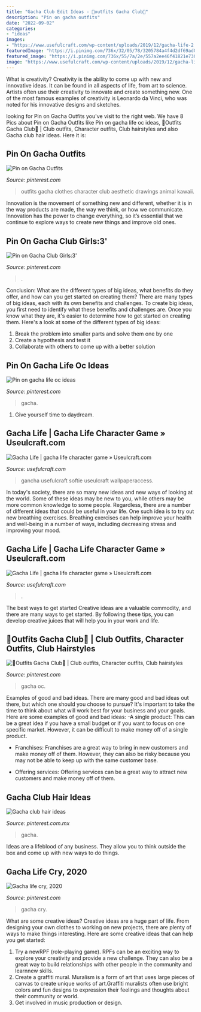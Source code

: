 ```yaml
---
title: "Gacha Club Edit Ideas - 🌵outfits Gacha Club🌵"
description: "Pin on gacha outfits"
date: "2022-09-02"
categories:
- "ideas"
images:
- "https://www.usefulcraft.com/wp-content/uploads/2019/12/gacha-life-2.jpg"
featuredImage: "https://i.pinimg.com/736x/32/05/78/3205784a4f4d2df69ad0d0dd53794edd.jpg"
featured_image: "https://i.pinimg.com/736x/55/7a/2e/557a2ee46f41821e73081501240379e1.jpg"
image: "https://www.usefulcraft.com/wp-content/uploads/2019/12/gacha-life-3.jpg"
---
```



What is creativity?
Creativity is the ability to come up with new and innovative ideas. It can be found in all aspects of life, from art to science. Artists often use their creativity to innovate and create something new. One of the most famous examples of creativity is Leonardo da Vinci, who was noted for his innovative designs and sketches.

	

		
looking for Pin on Gacha Outfits you've visit to the right web. We have 8 Pics about Pin on Gacha Outfits like Pin on gacha life oc ideas, 🌵Outfits Gacha Club🌵 | Club outfits, Character outfits, Club hairstyles and also Gacha club hair ideas. Here it is:
		
    
## Pin On Gacha Outfits

<img loading=lazy src="https://i.pinimg.com/736x/21/54/d1/2154d1f9a57cda304903fec755f2f077.jpg" onerror="this.onerror=null;this.src='https://tse1.mm.bing.net/th?id=OIP.lE6hPosyNh4_yVaYMUPBHwHaHa&amp;pid=15.1';" alt="Pin on Gacha Outfits">

_Source: pinterest.com_

>outfits gacha clothes character club aesthetic drawings animal kawaii. 

	

Innovation is the movement of something new and different, whether it is in the way products are made, the way we think, or how we communicate. Innovation has the power to change everything, so it’s essential that we continue to explore ways to create new things and improve old ones.

    
## Pin On Gacha Club Girls:3&#039;

<img loading=lazy src="https://i.pinimg.com/736x/df/a9/56/dfa95604b3f237fe1cf703a1cdcf4ab2.jpg" onerror="this.onerror=null;this.src='https://tse1.mm.bing.net/th?id=OIP.nbcYHDt7MVMJ6LlNKUdMVwHaME&amp;pid=15.1';" alt="Pin on Gacha Club Girls:3&#039;">

_Source: pinterest.com_

>. 

	

Conclusion: What are the different types of big ideas, what benefits do they offer, and how can you get started on creating them?
There are many types of big ideas, each with its own benefits and challenges. To create big ideas, you first need to identify what these benefits and challenges are. Once you know what they are, it's easier to determine how to get started on creating them. Here's a look at some of the different types of big ideas:
1. Break the problem into smaller parts and solve them one by one
2. Create a hypothesis and test it
3. Collaborate with others to come up with a better solution

    
## Pin On Gacha Life Oc Ideas

<img loading=lazy src="https://i.pinimg.com/736x/91/22/31/912231b2bdbd738d7f84d8ef6377a4ef.jpg" onerror="this.onerror=null;this.src='https://tse2.mm.bing.net/th?id=OIP.z2bkH7fLmX5Mb-Rm-8s3ugHaJ3&amp;pid=15.1';" alt="Pin on gacha life oc ideas">

_Source: pinterest.com_

>gacha. 

	

1. Give yourself time to daydream.

    
## Gacha Life | Gacha Life Character Game » Useulcraft.com

<img loading=lazy src="https://www.usefulcraft.com/wp-content/uploads/2019/12/gacha-life-2.jpg" onerror="this.onerror=null;this.src='https://tse4.mm.bing.net/th?id=OIP.s6qITvU-pWOKq2-SYoVtbgHaNK&amp;pid=15.1';" alt="Gacha Life | gacha life character game » Useulcraft.com">

_Source: usefulcraft.com_

>gancha usefulcraft softie useulcraft wallpaperaccess. 

	

In today's society, there are so many new ideas and new ways of looking at the world. Some of these ideas may be new to you, while others may be more common knowledge to some people. Regardless, there are a number of different ideas that could be useful in your life. One such idea is to try out new breathing exercises. Breathing exercises can help improve your health and well-being in a number of ways, including decreasing stress and improving your mood.

    
## Gacha Life | Gacha Life Character Game » Useulcraft.com

<img loading=lazy src="https://www.usefulcraft.com/wp-content/uploads/2019/12/gacha-life-3.jpg" onerror="this.onerror=null;this.src='https://tse2.mm.bing.net/th?id=OIP.eftBtdMi6fXz49XIH2tK9AHaIG&amp;pid=15.1';" alt="Gacha Life | gacha life character game » Useulcraft.com">

_Source: usefulcraft.com_

>. 

	

The best ways to get started
Creative ideas are a valuable commodity, and there are many ways to get started. By following these tips, you can develop creative juices that will help you in your work and life.

    
## 🌵Outfits Gacha Club🌵 | Club Outfits, Character Outfits, Club Hairstyles

<img loading=lazy src="https://i.pinimg.com/736x/5f/80/ea/5f80eadc768a17907ab7de749cc072d0.jpg" onerror="this.onerror=null;this.src='https://tse2.mm.bing.net/th?id=OIP.zuX61qeRvzDHOR_hMAYepwHaEP&amp;pid=15.1';" alt="🌵Outfits Gacha Club🌵 | Club outfits, Character outfits, Club hairstyles">

_Source: pinterest.com_

>gacha oc. 

	

Examples of good and bad ideas.
There are many good and bad ideas out there, but which one should you choose to pursue? It's important to take the time to think about what will work best for your business and your goals. Here are some examples of good and bad ideas: 
-A single product: This can be a great idea if you have a small budget or if you want to focus on one specific market. However, it can be difficult to make money off of a single product.

- Franchises: Franchises are a great way to bring in new customers and make money off of them. However, they can also be risky because you may not be able to keep up with the same customer base.

- Offering services: Offering services can be a great way to attract new customers and make money off of them.

    
## Gacha Club Hair Ideas

<img loading=lazy src="https://i.pinimg.com/736x/32/05/78/3205784a4f4d2df69ad0d0dd53794edd.jpg" onerror="this.onerror=null;this.src='https://tse4.mm.bing.net/th?id=OIP.oVrkd9bV7Zki69iN4A92JwHaDe&amp;pid=15.1';" alt="Gacha club hair ideas">

_Source: pinterest.com.mx_

>gacha. 

	

Ideas are a lifeblood of any business. They allow you to think outside the box and come up with new ways to do things.

    
## Gacha Life Cry, 2020

<img loading=lazy src="https://i.pinimg.com/736x/55/7a/2e/557a2ee46f41821e73081501240379e1.jpg" onerror="this.onerror=null;this.src='https://tse1.mm.bing.net/th?id=OIP.QzyYfzAWaGeGQk0F3mES5wHaL2&amp;pid=15.1';" alt="Gacha life cry, 2020">

_Source: pinterest.com_

>gacha cry. 

	

What are some creative ideas?
Creative ideas are a huge part of life. From designing your own clothes to working on new projects, there are plenty of ways to make things interesting. Here are some creative ideas that can help you get started: 
1. Try a newRPF (role-playing game). RPFs can be an exciting way to explore your creativity and provide a new challenge. They can also be a great way to build relationships with other people in the community and learnnew skills. 
2. Create a graffiti mural. Muralism is a form of art that uses large pieces of canvas to create unique works of art.Graffiti muralists often use bright colors and fun designs to expression their feelings and thoughts about their community or world. 
3. Get involved in music production or design.

